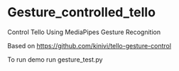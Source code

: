 # Gesture_controlled_tello
 Control Tello Using MediaPipes  Gesture Recognition

Based on https://github.com/kinivi/tello-gesture-control

To run demo run gesture_test.py
